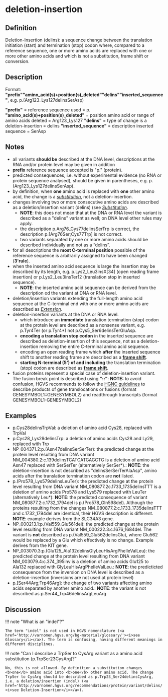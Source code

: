 # deletion-insertion

## Definition

Deletion-Insertion (delins): a sequence change between the translation initiation (start) and termination (stop) codon where, compared to a reference sequence, one or more amino acids are replaced with one or more other amino acids and which is not a substitution, frame shift or conversion.

## Description

Format:   **"prefix""amino_acid(s)+position(s)\_deleted""delins""inserted\_sequence"**,  e.g. p.(Arg123\_Lys127delinsSerAsp)

**"prefix"**  =  reference sequence used  =  p.
**"amino\_acid(s)+position(s)\_deleted"**  =  position amino acid or range of amino acids deleted  =  Arg123\_Lys127
**"delins"**  =  type of change is a deletion-insertion  =  delins
**"inserted_sequence"**  =  description inserted sequence  =  SerAsp
## Notes

* all variants **should be** described at the DNA level, descriptions at the RNA and/or protein level may be given in addition
* **prefix** reference sequence accepted is "p." (protein).
* predicted consequences, i.e. without experimental evidence (no RNA or protein sequence analysed), should be given in parentheses, e.g. p.(Arg123_Lys127delinsSerAsp).
* by definition, when **one** amino acid is replaced with **one** other amino acid, the change is a [_substitution_](../substitution/), not a deletion-insertion.
* changes involving two or more consecutive amino acids are described as a deletion/insertion variant (delins) (see [_Substitution_](../substitution/).
    * **NOTE**:    this does not mean that at the DNA or RNA level the variant is described as a "delins" variant as well; on DNA level other rules may apply.
    * the description p.Arg76\_Cys77delinsSerTrp is correct, the description p.[Arg76Ser;Cys77Trp] is not correct.
    * two variants separated by one or more amino acids should be described individually and not as a “delins”.
* for all descriptions the **most C-terminal position** possible of the reference sequence is arbitrarily assigned to have been changed (**3'rule**).
* when the inserted amino acid sequence is large the insertion may be described by its length, e.g. p.Lys2\_Leu3insX[34] (open reading frame insertion) or p.Lys2\_Leu3insTer12 (translation stop in inserted sequence).
    * **NOTE**:    the inserted amino acid sequence can be derived from the description od the variant at DNA or RNA level.
* deletion/insertion variants extending the full-length amino acid sequence at the C-terminal end with one or more amino acids are described as [_Extension_](../extension).
* deletion-insertion variants at the DNA or RNA level.
    * which introduce an **immediate** translation termination (stop) codon at the protein level are described as a nonsense variant, e.g. p.Tyr4Ter (or p.Tyr4*) not p.Cys5\_Ser6delinsTerGluAsp.
    * **encoding a translation stop codon** in the inserted sequence are described as deletion-insertion of this sequence, not as a deletion-insertion removing the entire C-terminal amino acid sequence.
    * encoding an open reading frame which **after** the inserted sequence shift to another reading frame are described as a [**frame shift**](../frameshift/).
    * **starting N-terminal (5') of and including** the translation termination (stop) codon are described as [**frame shift**](../frameshift).
* fusion proteins represent a special case of deletion-insertion variant. The fusion break point is described using **"::"**: **NOTE:**    to avoid confusion, HGVS recommends to follow the [HGNC guidelines](https://www.genenames.org/about/guidelines/) to describe products of gene translocations or fusions (format GENESYMBOL1::GENESYMBOL2) and readthrough transcripts (format GENESYMBOL1-GENESYMBOL2)
## Examples

* p.Cys28delinsTrpVal: a deletion of amino acid Cys28, replaced with TrpVal
* p.Cys28_Lys29delinsTrp: a deletion of amino acids Cys28 and Ly29, replaced with Trp
* NP\_004371.2:p.(Asn47delinsSerSerTer): the predicted change at the protein level resulting from DNA variant NM\_004380.2:c.139delinsTCATCATGAGCTG is a deletion of amino acid Asn47  replaced with SerSerTer (alternatively SerSer\*).: **NOTE**: the deletion-insertion is not described as "delinsSerSerTerAlaAsp", amino acids after the translation termination codon are **not** listed.
* p.(Pro578\_Lys579delinsLeuTer): the predicted change at the protein level resulting from DNA variant NM\_080877.2c.1733\_1735delinsTTT is a deletion of amino acids Pro578 and Lys579 replaced with LeuTer (alternatively Leu\*): **NOTE**: the predicted consequence of variant NM\_080877.2:c.1732\_1794del is p.(Pro578\_Gln598del). Although the proteins resulting from the changes NM\_080877.2:c.1733\_1735delinsTTT and c.1732\_1794del are identical, their HGVS description is different. **NOTE**: example derives from the SLC34A3 gene.
* NP\_000213.1:p.(Val559_Glu561del): the predicted change at the protein level resulting from DNA variant NM\_000222.3:c.1676\_1684del. The variant is **not** described as p.(Val559_Glu562delinsGlu), where Glu562 would be replaced by a Glu which effectively is no change. Example derives from the KIT gene.
* NP\_003070.3:p.(Glu125_Ala132delinsGlyLeuHisArgPheIleValLeu): the predicted change at the protein level resulting from DNA variant NM\_003079.4:c.374\_395inv is a deletion of amino acids Glu125 to Ala132 replaced with GlyLeuHisArgPheIleValLeu.: **NOTE**: the predicticted consequence from the inversion on DNA level is described as a deletion-insertion (inversions are not used at protein level)
* p.[Ser44Arg;Trp46Arg]: the change of two variants affecting amino acids separated by another amino acid.: **NOTE**: the variant is not described as p.Ser44_Trp46delinsArgLeuArg
## Discussion

!!! note "What is an "indel"?"

    The term "indel" is not used in HGVS nomenclature (<a href='http://varnomen.hgvs.org/bg-material/glossary/'><i>see Glossary</i></a>). The term is confusing, having different meanings in different disciplines.

!!! note "Can I describe a TrpSer to CysArg variant as a amino acid substitution (p.TrpSer23CysArg)?"

    No, this is not allowed. By definition a substitution changes <b>one</b> amino acid into <b>one</b> other amino acid. The change TrpSer to CysArg should be described as p.Trp23_Ser24delinsCysArg, i.e. a deletion/insertion (indel) (<a href='http://varnomen.hgvs.org/recommendations/protein/variant/delins/'><i>see Deletion-Insertion</i></a>).

